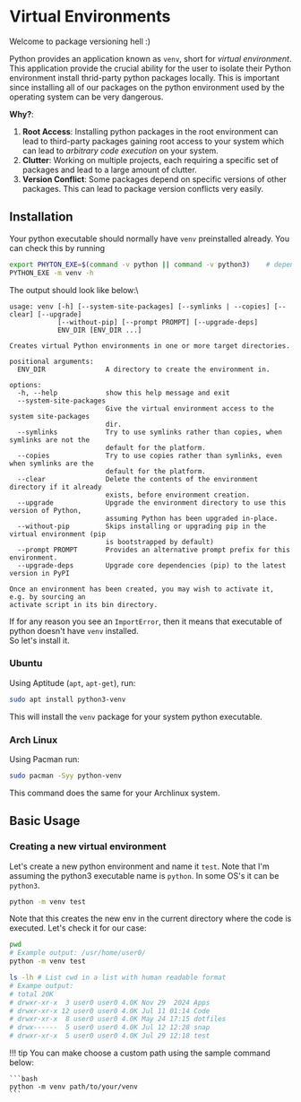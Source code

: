 # Virtual Environments

Welcome to package versioning hell :)

Python provides an application known as `venv`, short for _virtual environment_. This
application provide the crucial ability for the user to isolate their Python environment
install thrid-party python packages locally. This is important since installing all of our packages
on the python environment used by the operating system can be very dangerous.

**Why?**:

1. **Root Access**: Installing python packages in the root environment can lead to third-party packages
   gaining root access to your system which can lead to _arbitrary code execution_ on your system.
2. **Clutter**: Working on multiple projects, each requiring a specific set of packages and lead to a large amount of clutter.
3. **Version Conflict**: Some packages depend on specific versions of other packages. This can lead to package version conflicts
   very easily.

## Installation

Your python executable should normally have `venv` preinstalled already.
You can check this by running

```bash
export PHYTON_EXE=$(command -v python || command -v python3)    # depending on you OS the exec name can be either `python` or `python3`
PYTHON_EXE -m venv -h
```

The output should look like below:\

```
usage: venv [-h] [--system-site-packages] [--symlinks | --copies] [--clear] [--upgrade]
            [--without-pip] [--prompt PROMPT] [--upgrade-deps]
            ENV_DIR [ENV_DIR ...]

Creates virtual Python environments in one or more target directories.

positional arguments:
  ENV_DIR               A directory to create the environment in.

options:
  -h, --help            show this help message and exit
  --system-site-packages
                        Give the virtual environment access to the system site-packages
                        dir.
  --symlinks            Try to use symlinks rather than copies, when symlinks are not the
                        default for the platform.
  --copies              Try to use copies rather than symlinks, even when symlinks are the
                        default for the platform.
  --clear               Delete the contents of the environment directory if it already
                        exists, before environment creation.
  --upgrade             Upgrade the environment directory to use this version of Python,
                        assuming Python has been upgraded in-place.
  --without-pip         Skips installing or upgrading pip in the virtual environment (pip
                        is bootstrapped by default)
  --prompt PROMPT       Provides an alternative prompt prefix for this environment.
  --upgrade-deps        Upgrade core dependencies (pip) to the latest version in PyPI

Once an environment has been created, you may wish to activate it, e.g. by sourcing an
activate script in its bin directory.
```

If for any reason you see an `ImportError`, then it means that executable of python doesn't have `venv` installed.\
So let's install it.

### Ubuntu

Using Aptitude (`apt`, `apt-get`), run:

```bash
sudo apt install python3-venv
```

This will install the `venv` package for your system python executable.

### Arch Linux

Using Pacman run:

```bash
sudo pacman -Syy python-venv
```

This command does the same for your Archlinux system.

## Basic Usage

### Creating a new virtual environment

Let's create a new python environment and name it `test`.
Note that I'm assuming the python3 executable name is `python`. In some OS's it can be `python3`.

```bash
python -m venv test
```

Note that this creates the new env in the current directory where the code is executed.
Let's check it for our case:

```bash
pwd
# Example output: /usr/home/user0/
python -m venv test

ls -lh # List cwd in a list with human readable format
# Exampe output:
# total 20K
# drwxr-xr-x  3 user0 user0 4.0K Nov 29  2024 Apps
# drwxr-xr-x 12 user0 user0 4.0K Jul 11 01:14 Code
# drwxr-xr-x  8 user0 user0 4.0K May 24 17:15 dotfiles
# drwx------  5 user0 user0 4.0K Jul 12 12:28 snap
# drwxr-xr-x  5 user0 user0 4.0K Jul 29 12:18 test
```

!!! tip
    You can make choose a custom path using the sample command below:

    ```bash
    python -m venv path/to/your/venv
    ```
